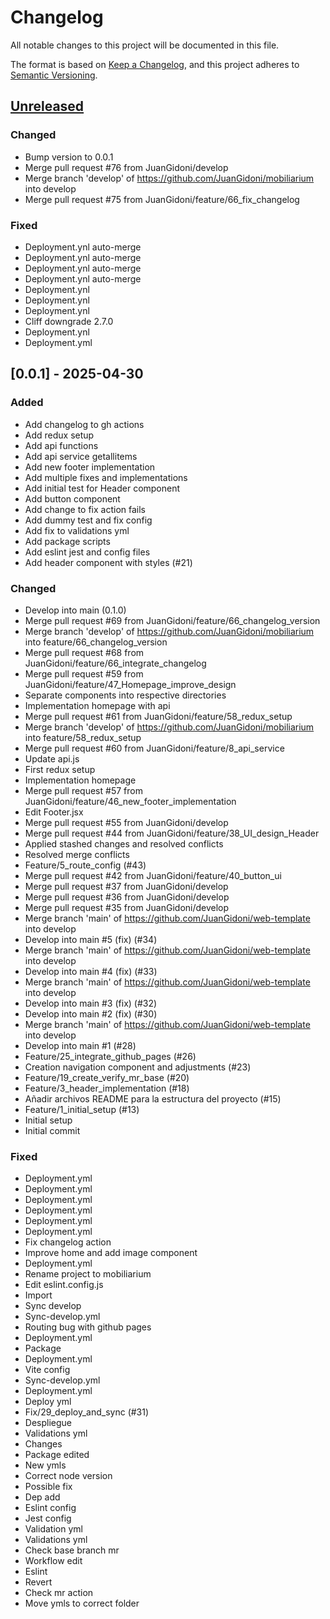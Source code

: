 # Changelog

All notable changes to this project will be documented in this file.

The format is based on [Keep a Changelog](https://keepachangelog.com/en/1.0.0/),
and this project adheres to [Semantic Versioning](https://semver.org/spec/v2.0.0.html).

## [Unreleased]

### Changed

- Bump version to 0.0.1
- Merge pull request #76 from JuanGidoni/develop
- Merge branch 'develop' of https://github.com/JuanGidoni/mobiliarium into develop
- Merge pull request #75 from JuanGidoni/feature/66_fix_changelog

### Fixed

- Deployment.ynl auto-merge
- Deployment.ynl auto-merge
- Deployment.ynl auto-merge
- Deployment.ynl auto-merge
- Deployment.ynl
- Deployment.ynl
- Deployment.ynl
- Cliff downgrade 2.7.0
- Deployment.ynl
- Deployment.yml

## [0.0.1] - 2025-04-30

### Added

- Add changelog to gh actions
- Add redux setup
- Add api functions
- Add api service getallitems
- Add new footer implementation
- Add multiple fixes and implementations
- Add initial test for Header component
- Add button component
- Add change to fix action fails
- Add dummy test and fix config
- Add fix to validations yml
- Add package scripts
- Add eslint jest and config files
- Add header component with styles (#21)

### Changed

- Develop into main (0.1.0)
- Merge pull request #69 from JuanGidoni/feature/66_changelog_version
- Merge branch 'develop' of https://github.com/JuanGidoni/mobiliarium into feature/66_changelog_version
- Merge pull request #68 from JuanGidoni/feature/66_integrate_changelog
- Merge pull request #59 from JuanGidoni/feature/47_Homepage_improve_design
- Separate components into respective directories
- Implementation homepage with api
- Merge pull request #61 from JuanGidoni/feature/58_redux_setup
- Merge branch 'develop' of https://github.com/JuanGidoni/mobiliarium into feature/58_redux_setup
- Merge pull request #60 from JuanGidoni/feature/8_api_service
- Update api.js
- First redux setup
- Implementation homepage
- Merge pull request #57 from JuanGidoni/feature/46_new_footer_implementation
- Edit Footer.jsx
- Merge pull request #55 from JuanGidoni/develop
- Merge pull request #44 from JuanGidoni/feature/38_UI_design_Header
- Applied stashed changes and resolved conflicts
- Resolved merge conflicts
- Feature/5_route_config (#43)
- Merge pull request #42 from JuanGidoni/feature/40_button_ui
- Merge pull request #37 from JuanGidoni/develop
- Merge pull request #36 from JuanGidoni/develop
- Merge pull request #35 from JuanGidoni/develop
- Merge branch 'main' of https://github.com/JuanGidoni/web-template into develop
- Develop into main #5 (fix) (#34)
- Merge branch 'main' of https://github.com/JuanGidoni/web-template into develop
- Develop into main #4 (fix) (#33)
- Merge branch 'main' of https://github.com/JuanGidoni/web-template into develop
- Develop into main #3 (fix) (#32)
- Develop into main #2 (fix) (#30)
- Merge branch 'main' of https://github.com/JuanGidoni/web-template into develop
- Develop into main #1 (#28)
- Feature/25_integrate_github_pages (#26)
- Creation navigation component and adjustments (#23)
- Feature/19_create_verify_mr_base (#20)
- Feature/3_header_implementation (#18)
- Añadir archivos README para la estructura del proyecto (#15)
- Feature/1_initial_setup (#13)
- Initial setup
- Initial commit

### Fixed

- Deployment.yml
- Deployment.yml
- Deployment.yml
- Deployment.yml
- Deployment.yml
- Deployment.yml
- Fix changelog action
- Improve home and add image component
- Deployment.yml
- Rename project to mobiliarium
- Edit eslint.config.js
- Import
- Sync develop
- Sync-develop.yml
- Routing bug with github pages
- Deployment.yml
- Package
- Deployment.yml
- Vite config
- Sync-develop.yml
- Deployment.yml
- Deploy yml
- Fix/29_deploy_and_sync (#31)
- Despliegue
- Validations yml
- Changes
- Package edited
- New ymls
- Correct node version
- Possible fix
- Dep add
- Eslint config
- Jest config
- Validation yml
- Validations yml
- Check base branch mr
- Workflow edit
- Eslint
- Revert
- Check mr action
- Move ymls to correct folder

[unreleased]: https://github.com/JuanGidoni/mobiliarium/compare/v0.0.1..HEAD

<!-- generated by git-cliff -->
